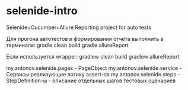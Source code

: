 # selenide-intro
Selenide+Cucumber+Allure Reporting project for auto tests

Для прогона автотестов и формирования отчета выполнить в терминале:
gradle clean build
gradle allureReport

Если используется wrapper:
gradlew clean build
gradlew allureReport


my.antonov.selenide.pages - PageObject
my.antonov.selenide.service - Сервисы реализующие логику assert-ов
my.antonov.selenide.steps - StepDefinition-ы - описание отдельных шагов тестовых сценариев